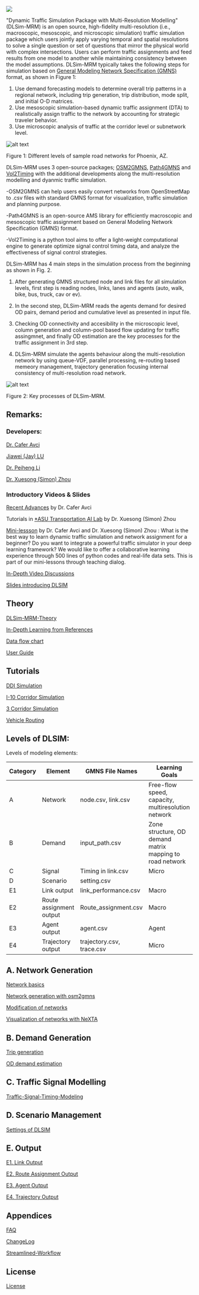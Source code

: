 ![](DLSIM_Logo_4-16816883236392.jpg)

"Dynamic Traffic Simulation Package with Multi-Resolution Modelling" (DLSim-MRM) is an open source, high-fidelity multi-resolution (i.e., macroscopic, mesoscopic, and microscopic simulation) traffic simulation package which users jointly apply varying temporal and spatial resolutions to solve a single question or set of questions that mirror the physical world with complex intersections. Users can perform traffic assignments and feed results from one model to another while maintaining consistency between the model assumptions. DLSim-MRM typically takes the following steps for simulation based on [General Modeling Network Specification (GMNS)](https://github.com/zephyr-data-specs/GMNS) format, as shown in Figure 1:

1.	Use demand forecasting models to determine overall trip patterns in a regional network, including trip generation, trip distribution, mode split, and initial O-D matrices.
2.	Use mesoscopic simulation-based dynamic traffic assignment (DTA) to realistically assign traffic to the network by accounting for strategic traveler behavior. 
3.	Use microscopic analysis of traffic at the corridor level or subnetwork level.

![alt text](https://github.com/asu-trans-ai-lab/DLSim/blob/main/media/Multiresolution2.jpg)

Figure 1: Different levels of sample road networks for Phoenix, AZ.

DLSim-MRM uses 3 open-source packages; [OSM2GMNS](https://github.com/asu-trans-ai-lab/OSM2GMNS), [Path4GMNS](https://github.com/asu-trans-ai-lab/Path4GMNS) and [Vol2Timing](https://github.com/asu-trans-ai-lab/Vol2Timing) with the additional developments along the multi-resolution modelling and dyanmic traffic simulation.

-OSM2GMNS can help users easily convert networks from OpenStreetMap to .csv files with standard GMNS format for visualization, traffic simulation and planning purpose.

-Path4GMNS is an open-source AMS library for efficiently macroscopic and mesoscopic traffic assignment based on General Modeling Network Specification (GMNS) format.

-Vol2Timing is a python tool aims to offer a light-weight computational engine to generate optimize signal control timing data, and analyze the effectiveness of signal control strategies.

DLSim-MRM has 4 main steps in the simulation process from the beginning as shown in Fig. 2. 

1. After generating GMNS structured node and link files for all simulation levels, first step is reading nodes, links, lanes and agents (auto, walk, bike, bus, truck, cav or ev).

2. In the second step, DLSim-MRM reads the agents demand for desired OD pairs, demand period and cumulative level as presented in input file.

3. Checking OD connectivity and accesibility in the microscopic level, column generation and column-pool based flow updating for traffic assingmnet, and finally OD estimation are the key processes for the traffic assignment in 3rd step.

4. DLSim-MRM simulate the agents behaviour along the multi-resolution network by using queue-VDF, parallel processing, re-routing based memeory management, trajectory generation focusing internal consistency of multi-resolution road network. 

![alt text](https://github.com/asu-trans-ai-lab/DLSim/blob/main/media/DLSIMFlow2.jpg)

Figure 2: Key processes of DLSim-MRM.

## Remarks:

### Developers:

[Dr. Cafer Avci](https://github.com/caferavci)

[Jiawei (Jay) LU](https://github.com/jiawlu)

[Dr. Peiheng Li](https://github.com/jdlph/Path4GMNS)

[Dr. Xuesong (Simon) Zhou](https://github.com/xzhou99)

### Introductory Videos & Slides

[Recent Advances](https://www.youtube.com/watch?v=dj6c6h4mWfI) by Dr. Cafer Avci

Tutorials in [*ASU Transportation AI Lab](https://www.youtube.com/channel/UCpwXRD0kEkR5iQ77iCXCNuQ/videos) by Dr. Xuesong (Simon) Zhou

[Mini-lessson](https://www.youtube.com/watch?v=rorZAhNNOf0&feature=youtu.be) by Dr. Cafer Avci and Dr. Xuesong (Simon) Zhou : What is the best way to learn dynamic traffic simulation and network assignment for a beginner? Do you want to integrate a powerful traffic simulator in your deep learning framework? We would like to offer a collaborative learning experience through 500 lines of python codes and real-life data sets. This is part of our mini-lessons through teaching dialog.

[In-Depth Video Discussions](https://github.com/asu-trans-ai-lab/DLSim/wiki/In-Depth-Video-Discussions)

[Slides introducing DLSIM](https://github.com/asu-trans-ai-lab/DLSim/wiki/Slides-Introducing-DLSIM)

## Theory
[DLSim-MRM-Theory](https://github.com/asu-trans-ai-lab/DLSim/wiki/DLSIM-Theory)

[In-Depth Learning from References](https://github.com/asu-trans-ai-lab/DLSim/wiki/References)

[Data flow chart](https://github.com/asu-trans-ai-lab/DLSim/wiki/data-flow-chart)

[User Guide](https://github.com/asu-trans-ai-lab/DLSim/wiki/User-Guide)

## Tutorials

[DDI Simulation](https://github.com/asu-trans-ai-lab/DLSim/wiki/DDI-tutorial )

[I-10 Corridor Simulation](https://github.com/asu-trans-ai-lab/DLSim/wiki/I10-corridor)

[3 Corridor Simulation](https://github.com/asu-trans-ai-lab/DLSim/wiki/3-corridor)

[Vehicle Routing](https://github.com/asu-trans-ai-lab/DLSim/wiki/vehicle-routing)

## Levels of DLSIM:
Levels of modeling elements:


|Category | Element | GMNS File Names | Learning Goals |
| --- | --- | --- | --- |
| A | Network | node.csv, link.csv | Free-flow speed, capacity, multiresolution network  |
| B | Demand | input_path.csv | Zone structure, OD demand matrix mapping to road network  |
| C | Signal | Timing in link.csv | Micro |
| D | Scenario | setting.csv |  |
| E1 | Link output | link_performance.csv | Macro |
| E2 | Route assignment output | Route_assignment.csv | Macro|
| E3 | Agent output | agent.csv | Agent |
| E4 | Trajectory output | trajectory.csv, trace.csv | Micro |


## A. Network Generation

[Network basics](https://github.com/asu-trans-ai-lab/DLSim/wiki/network-basics)

[Network generation with osm2gmns](https://github.com/asu-trans-ai-lab/DLSim/wiki/network-generation)

[Modification of networks](https://github.com/asu-trans-ai-lab/DLSim/wiki/network-modification)

[Visualization of networks with NeXTA](https://github.com/asu-trans-ai-lab/DLSim/wiki/network-visualization)

## B. Demand Generation

[Trip generation](https://github.com/asu-trans-ai-lab/DLSim/wiki/trip-generation)

[OD demand estimation](https://github.com/asu-trans-ai-lab/DLSim/wiki/OD-demand-estimation)

## C. Traffic Signal Modelling

[Traffic-Signal-Timing-Modeling](https://github.com/asu-trans-ai-lab/DLSim/wiki/Traffic-Signal-Timing-Modeling)

## D. Scenario Management

[Settings of DLSIM](https://github.com/asu-trans-ai-lab/DLSim/wiki/Settings)

## E. Output

[E1. Link Output](https://github.com/asu-trans-ai-lab/DLSim/wiki/link-output)

[E2. Route Assignment Output](https://github.com/asu-trans-ai-lab/DLSim/wiki/route-assignment-output)

[E3. Agent Output](https://github.com/asu-trans-ai-lab/DLSim/wiki/agent-output)

[E4. Trajectory Output](https://github.com/asu-trans-ai-lab/DLSim/wiki/trajectory-output )

## Appendices

[FAQ](https://github.com/asu-trans-ai-lab/DLSim/wiki/Frequently-Asked-Questions)

[ChangeLog](https://github.com/asu-trans-ai-lab/DLSim/wiki/ChangeLog)

[Streamlined-Workflow](https://github.com/asu-trans-ai-lab/DLSim/wiki/Streamlined-Workflow)

## License
[License](https://github.com/asu-trans-ai-lab/DLSim)
